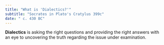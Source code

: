 ```yaml
---
title: "What is 'Dialectics?'"
subtitle: "Socrates in Plato's Cratylus 399c"
date: " c. 430 BC"
---
```


**Dialectics** is asking the right questions and providing the right answers with an eye to uncovering the truth regarding the issue under examination.